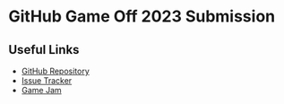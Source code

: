 # GitHub Game Off 2023 Submission

## Useful Links

- [GitHub Repository](https://github.com/gameoff2023/game)
- [Issue Tracker](https://github.com/gameoff2023/game/issues)
- [Game Jam](https://itch.io/jam/game-off-2023)

